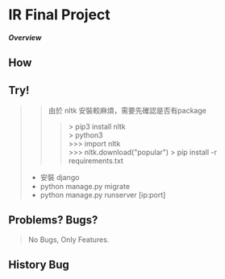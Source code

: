 # IR Final Project

##### Overview


## How

## Try!
>>由於 nltk 安裝較麻煩，需要先確認是否有package
>>>\> pip3 install nltk <br>
>>>\> python3 <br>
>>>\>>> import nltk <br>
>>>\>>> nltk.download("popular")
>>>\> pip install -r requirements.txt
> - 安裝 django
> -  python manage.py migrate 
> -  python manage.py runserver [ip:port]

## Problems? Bugs?
> 
> No Bugs, Only Features.

## History Bug
